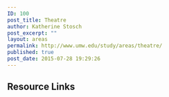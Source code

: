 ```yaml
---
ID: 100
post_title: Theatre
author: Katherine Stosch
post_excerpt: ""
layout: areas
permalink: http://www.umw.edu/study/areas/theatre/
published: true
post_date: 2015-07-28 19:29:26
---
```


<!-- Types Custom Fields: -->

<!-- resource-links -->
<h2>Resource Links</h2>
<!-- End resource-links -->

<!-- End Types Custom Fields -->